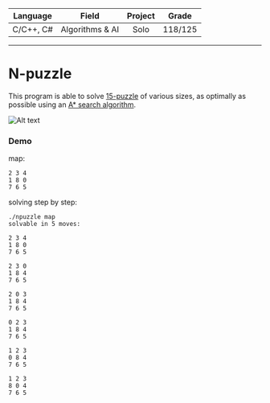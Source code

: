 | Language | Field                            | Project | Grade |
| :------: |:--------------------------------:| :------:|:-----:|
| C/C++, C# | Algorithms & AI | Solo   |118/125|
---
# N-puzzle
This program is able to solve [15-puzzle](https://en.wikipedia.org/wiki/15_puzzle) of various sizes, as optimally as possible using an [A* search algorithm](https://en.wikipedia.org/wiki/A*_search_algorithm).

![Alt text](https://upload.wikimedia.org/wikipedia/commons/thumb/f/ff/15-puzzle_magical.svg/220px-15-puzzle_magical.svg.png "demo")
### Demo
map:
```
2 3 4
1 8 0
7 6 5
```
solving step by step:
```
./npuzzle map
solvable in 5 moves:

2 3 4
1 8 0
7 6 5

2 3 0
1 8 4
7 6 5

2 0 3
1 8 4
7 6 5

0 2 3
1 8 4
7 6 5

1 2 3
0 8 4
7 6 5

1 2 3
8 0 4
7 6 5
```
